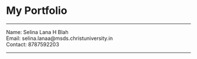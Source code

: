 <h1>My Portfolio</h1>
<hr/>
Name: Selina Lana H Blah<br/>
Email: selina.lanaa@msds.christuniversity.in<br/>
Contact: 8787592203<br/>
<hr/>

